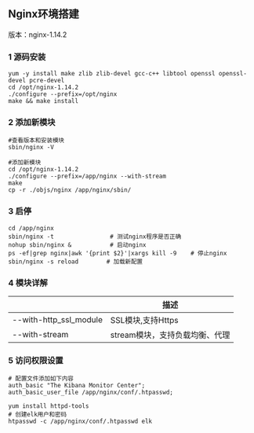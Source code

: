 ## Nginx环境搭建

版本：nginx-1.14.2

### 1 源码安装

```shell
yum -y install make zlib zlib-devel gcc-c++ libtool openssl openssl-devel pcre-devel
cd /opt/nginx-1.14.2
./configure --prefix=/opt/nginx 
make && make install
```

### 2 添加新模块

```shell
#查看版本和安装模块 
sbin/nginx -V

#添加新模块 
cd /opt/nginx-1.14.2 
./configure --prefix=/app/nginx --with-stream 
make 
cp -r ./objs/nginx /app/nginx/sbin/
```

### 3 启停

```shell
cd /app/nginx
sbin/nginx -t                # 测试nginx程序是否正确
nohup sbin/nginx &           # 启动nginx
ps -ef|grep nginx|awk '{print $2}'|xargs kill -9    # 停止nginx
sbin/nginx -s reload        # 加载新配置
```

### 4 模块详解

|                        | 描述                           |
| ---------------------- | ------------------------------ |
| --with-http_ssl_module | SSL模块,支持Https              |
| --with-stream          | stream模块，支持负载均衡、代理 |

### 5 访问权限设置

```shell
# 配置文件添加如下内容
auth_basic "The Kibana Monitor Center";
auth_basic_user_file /app/nginx/conf/.htpasswd;
```

```shell
yum install httpd-tools
# 创建elk用户和密码
htpasswd -c /app/nginx/conf/.htpasswd elk
```

